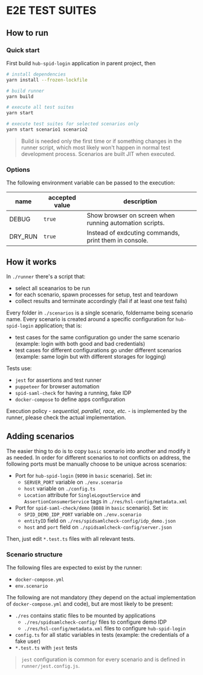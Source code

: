 # E2E TEST SUITES

## How to run
### Quick start
First build `hub-spid-login` application in parent project, then

```sh
# install dependencies 
yarn install --frozen-lockfile

# build runner
yarn build

# execute all test suites
yarn start

# execute test suites for selected scenarios only
yarn start scenario1 scenario2
```

> Build is needed only the first time or if something changes in the runner script, which most likely won't happen in normal test development process.
> Scenarios are built JIT when executed.

### Options
The following environment variable can be passed to the execution:

|name|accepted value|description|
|-|-|-|
|DEBUG|`true`|Show browser on screen when running automation scripts.|
|DRY_RUN|`true`|Instead of exdcuting commands, print them in console.|

## How it works
In `./runner` there's a script that:
* select all sceanarios to be run
* for each scenario, spawn processes for setup, test and teardown
* collect results and terminate accordingly (fail if at least one test fails)

Every folder in `./scenarios` is a single scenario, foldername being scenario name. Every scenario is created around a specific configuration for `hub-spid-login` application; that is:
* test cases for the same configuration go under the same scenario (example: login with both good and bad credentials)
* test cases for different configurations go under different scenarios (example: same login but with different storages for logging)

Tests use:
* `jest` for assertions and test runner
* `puppeteer` for browser automation
* `spid-saml-check` for having a running, fake IDP
* `docker-compose` to define apps configuration

Execution policy - _sequential, parallel, race, etc._ - is implemented by the runner, please check the actual implementation.

## Adding scenarios
The easier thing to do is to copy `basic` scenario into another and modify it as needed. In order for different scenarios to not conflicts on address, the following ports must be manually choose to be unique across scenarios:
* Port for `hub-spid-login` (`9090` in `basic` scenario). Set in:
  * `SERVER_PORT` variable on `./env.scenario`
  * `host` variable on `./config.ts`
  * `Location` attribute for `SingleLogoutService` and `AssertionConsumerService` tags in `./res/hsl-config/metadata.xml`
* Port for `spid-saml-check/demo` (`8088` in `basic` scenario). Set in:
  * `SPID_DEMO_IDP_PORT` variable on `./env.scenario`
  * `entityID` field on `./res/spidsamlcheck-config/idp_demo.json`
  * `host` and `port` field on `./spidsamlcheck-config/server.json`

Then, just edit `*.test.ts` files with all relevant tests.

### Scenario structure
The following files are expected to exist by the runner:
* `docker-compose.yml`
* `env.scenario`

The following are not mandatory (they depend on the actual implementation of `docker-compose.yml` and code), but are most likely to be present:
* `./res` contains static files to be mounted by applications
  * `./res/spidsamlcheck-config/` files to configure demo IDP
  * `./res/hsl-config/metadata.xml` files to configure `hub-spid-login`
* `config.ts` for all static variables in tests (example: the credentials of a fake user)
* `*.test.ts` with `jest` tests

> `jest` configuration is common for every scenario and is defined in `runner/jest.config.js`.



